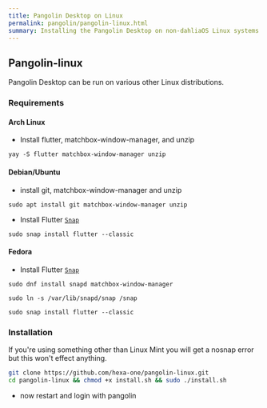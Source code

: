 ```yaml
---
title: Pangolin Desktop on Linux
permalink: pangolin/pangolin-linux.html
summary: Installing the Pangolin Desktop on non-dahliaOS Linux systems
---
```

## Pangolin-linux
Pangolin Desktop can be run on various other Linux distributions.

### Requirements

#### Arch Linux

- Install flutter, matchbox-window-manager, and unzip

```
yay -S flutter matchbox-window-manager unzip
```

#### Debian/Ubuntu

- install git, matchbox-window-manager and unzip

```
sudo apt install git matchbox-window-manager unzip
```

- Install Flutter [`Snap`](https://snapcraft.io/flutter)

```
sudo snap install flutter --classic
```

#### Fedora

- Install Flutter [`Snap`](https://snapcraft.io/flutter)

```
sudo dnf install snapd matchbox-window-manager
```

```
sudo ln -s /var/lib/snapd/snap /snap
```

```
sudo snap install flutter --classic
```

### Installation

If you're using something other than Linux Mint you will get a nosnap error but this won't effect anything.
```bash
git clone https://github.com/hexa-one/pangolin-linux.git
cd pangolin-linux && chmod +x install.sh && sudo ./install.sh
```
- now restart and login with pangolin

